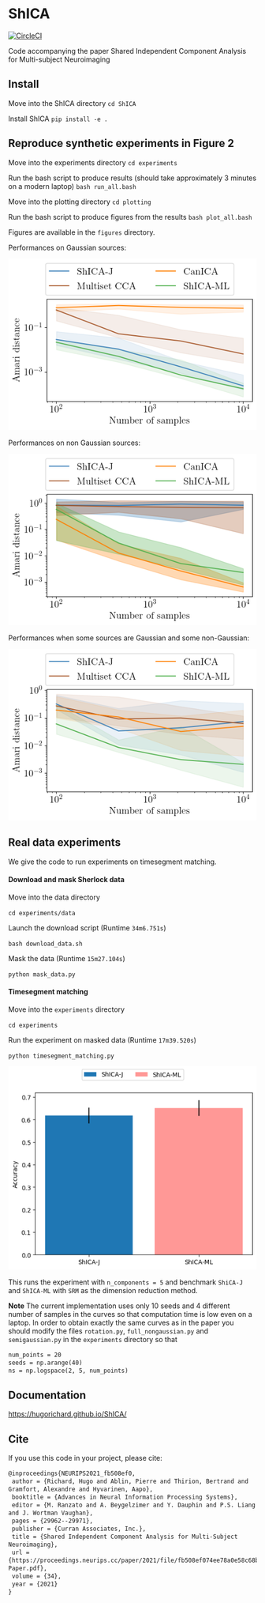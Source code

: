 # ShICA

[![CircleCI](https://circleci.com/gh/hugorichard/ShICA.svg?style=svg)](https://circleci.com/gh/hugorichard/ShICA)

Code accompanying the paper Shared Independent Component Analysis for Multi-subject Neuroimaging

## Install 
Move into the ShICA directory
``cd ShICA``

Install ShICA
``pip install -e .``

## Reproduce synthetic experiments in Figure 2
Move into the experiments directory
``cd experiments``

Run the bash script to produce results (should take approximately 3 minutes on a modern laptop)
``bash run_all.bash``

Move into the plotting directory
``cd plotting``

Run the bash script to produce figures from the results
``bash plot_all.bash``

Figures are available in the ``figures`` directory.

Performances on Gaussian sources:

![Full non Gaussian](./figures/rotation.png)

Performances on non Gaussian sources:

![Full Gaussian](./figures/full_nongaussian.png)

Performances when some sources are Gaussian and some non-Gaussian:

![Semi Gaussian](./figures/semigaussian.png)

## Real data experiments

We give the code to run experiments on timesegment matching.

#### Download and mask Sherlock data

Move into the data directory

``cd experiments/data``

Launch the download script (Runtime ``34m6.751s``)

`` bash download_data.sh ``

Mask the data (Runtime ``15m27.104s``)

``python mask_data.py``


#### Timesegment matching

Move into the `experiments` directory

``cd experiments``

Run the experiment on masked data (Runtime ``17m39.520s``)

``python timesegment_matching.py``

![Timesegment matching](./figures/timesegment_matching.png)

This runs the experiment with ``n_components = 5`` and benchmark `ShiCA-J` and `ShICA-ML` with `SRM` as the dimension reduction method.


__Note__
The current implementation uses only 10 seeds and 4 different number of samples in the curves so that computation time is low even on a laptop. In order to obtain exactly the same curves as in the paper you should modify the files `rotation.py`, `full_nongaussian.py` and `semigaussian.py` in the `experiments` directory so that 
```
num_points = 20
seeds = np.arange(40)
ns = np.logspace(2, 5, num_points)
```

Documentation
--------------

https://hugorichard.github.io/ShICA/


## Cite
If you use this code in your project, please cite:
```
@inproceedings{NEURIPS2021_fb508ef0,
 author = {Richard, Hugo and Ablin, Pierre and Thirion, Bertrand and Gramfort, Alexandre and Hyvarinen, Aapo},
 booktitle = {Advances in Neural Information Processing Systems},
 editor = {M. Ranzato and A. Beygelzimer and Y. Dauphin and P.S. Liang and J. Wortman Vaughan},
 pages = {29962--29971},
 publisher = {Curran Associates, Inc.},
 title = {Shared Independent Component Analysis for Multi-Subject Neuroimaging},
 url = {https://proceedings.neurips.cc/paper/2021/file/fb508ef074ee78a0e58c68be06d8a2eb-Paper.pdf},
 volume = {34},
 year = {2021}
}
```
